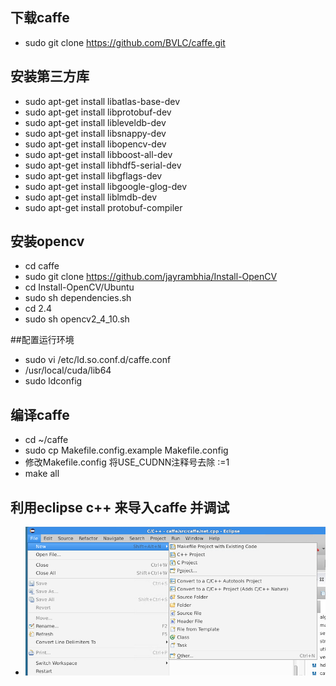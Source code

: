 ## 下载caffe
  * sudo git clone https://github.com/BVLC/caffe.git

## 安装第三方库
  * sudo apt-get install libatlas-base-dev
  * sudo apt-get install libprotobuf-dev
  * sudo apt-get install libleveldb-dev
  * sudo apt-get install libsnappy-dev
  * sudo apt-get install libopencv-dev
  * sudo apt-get install libboost-all-dev
  * sudo apt-get install libhdf5-serial-dev
  * sudo apt-get install libgflags-dev
  * sudo apt-get install libgoogle-glog-dev
  * sudo apt-get install liblmdb-dev
  * sudo apt-get install protobuf-compiler

## 安装opencv
  * cd caffe
  * sudo git clone https://github.com/jayrambhia/Install-OpenCV
  * cd Install-OpenCV/Ubuntu
  * sudo sh dependencies.sh
  * cd 2.4
  * sudo sh opencv2_4_10.sh
  
##配置运行环境
  * sudo vi /etc/ld.so.conf.d/caffe.conf
  * /usr/local/cuda/lib64
  * sudo ldconfig
  
## 编译caffe
  * cd ~/caffe
  * sudo cp Makefile.config.example Makefile.config
  * 修改Makefile.config 将USE_CUDNN注释号去除 :=1
  * make all 
  

## 利用eclipse c++ 来导入caffe 并调试
  * ![iamge](1_step.jpg)

